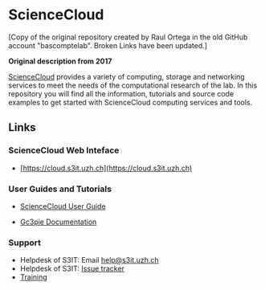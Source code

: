 # ScienceCloud

[Copy of the original repository created by Raul Ortega in the old GitHub account "bascomptelab". Broken Links have been updated.]

**Original description from 2017**

[ScienceCloud](https://www.zi.uzh.ch/en/teaching-and-research/science-it/infrastructure/sciencecloud.html) provides a variety of computing, storage and networking services to meet the needs of the computational research of the lab. In this repository you will find all the information, tutorials and source code examples to get started with ScienceCloud computing services and tools.

## Links
### ScienceCloud Web Inteface

* [https://cloud.s3it.uzh.ch](https://cloud.s3it.uzh.ch)

### User Guides and Tutorials

* [ScienceCloud User Guide](https://s3itwiki.uzh.ch/display/clouddoc/ScienceCloud+user+guide)

* [Gc3pie Documentation](http://gc3pie.readthedocs.io/en/master/index.html)

### Support

* Helpdesk of S3IT: Email 	help@s3it.uzh.ch
* Helpdesk of S3IT: [Issue tracker](https://www.s3it.uzh.ch/help)
* [Training](https://s3itwiki.uzh.ch/display/clouddoc/Training)
